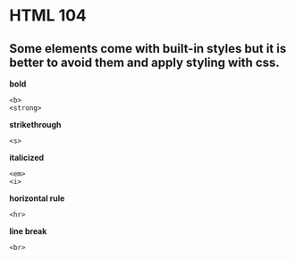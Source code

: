 # HTML 104
## Some elements come with built-in styles but it is better to avoid them and apply styling with css.


**bold**
```
<b>
<strong>
```
**strikethrough**
```
<s>
```
**italicized**
```
<em>
<i>
```
**horizontal rule**
```
<hr>
```
**line break**
```
<br>
```